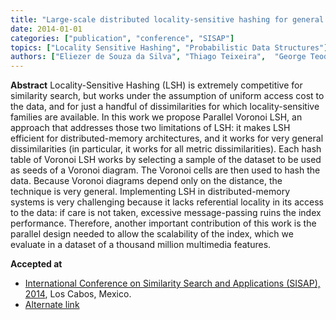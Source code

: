 ```yaml
---
title: "Large-scale distributed locality-sensitive hashing for general metric data"
date: 2014-01-01
categories: ["publication", "conference", "SISAP"]
topics: ["Locality Sensitive Hashing", "Probabilistic Data Structures"]
authors: ["Eliezer de Souza da Silva", "Thiago Teixeira",  "George Teodoro", "Eduardo Valle"]
---
```


**Abstract**
Locality-Sensitive Hashing (LSH) is extremely competitive for similarity search, but works under the assumption of uniform access cost to the data, and for just a handful of dissimilarities for which locality-sensitive families are available. In this work we propose Parallel Voronoi LSH, an approach that addresses those two limitations of LSH: it makes LSH efficient for distributed-memory architectures, and it works for very general dissimilarities (in particular, it works for all metric dissimilarities). Each hash table of Voronoi LSH works by selecting a sample of the dataset to be used as seeds of a Voronoi diagram. The Voronoi cells are then used to hash the data. Because Voronoi diagrams depend only on the distance, the technique is very general. Implementing LSH in distributed-memory systems is very challenging because it lacks referential locality in its access to the data: if care is not taken, excessive message-passing ruins the index performance. Therefore, another important contribution of this work is the parallel design needed to allow the scalability of the index, which we evaluate in a dataset of a thousand million multimedia features.

**Accepted at** 
- [International Conference on Similarity Search and Applications (SISAP), 2014](https://link.springer.com/chapter/10.1007/978-3-319-11988-5_8), Los Cabos, Mexico.
- [Alternate link](https://www.academia.edu/download/46161533/Large-Scale_Distributed_Locality-Sensiti20160602-1515-1qniuib.pdf)

